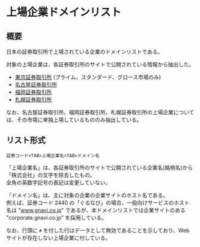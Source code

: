 # 上場企業ドメインリスト

## 概要

日本の証券取引所で上場されている企業のドメインリストである。

対象の上場企業は、各証券取引所のサイトで公開されている情報から抽出した。

- [東京証券取引所](https://www.jpx.co.jp/markets/statistics-equities/misc/01.html) (プライム、スタンダード、グロース市場のみ)
- [名古屋証券取引所](https://www.nse.or.jp/listing/search/)
- [福岡証券取引所](https://www.fse.or.jp/listed/list.php)
- [札幌証券取引所](https://www.sse.or.jp/listing/list)

なお、名古屋証券取引所、福岡証券取引所、札幌証券取引所の上場企業については、その市場に単独上場しているもののみ抽出している。


## リスト形式

```
証券コード<TAB>上場企業名<TAB>ドメイン名
```

「上場企業名」は、各証券取引所のサイトで公開されている企業名(銘柄名)から「株式会社」の文字を除去したもの。  
全角の英数字記号の表記は変更していない。

「ドメイン名」は、主に対象の企業の企業サイトのホスト名である。  
例えば、証券コード 2440 の「ぐるなび」の場合、一般向けサービスのホスト名は "www.gnavi.co.jp" であるが、本ドメインリストでは企業サイトのある "corporate.gnavi.co.jp" を採用している。

なお、行頭に `#` を付した行はデータとして無効であることを示しており、Webサイトが存在しない上場企業に付している。
